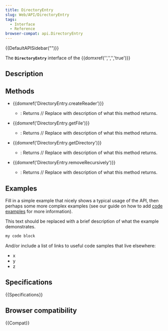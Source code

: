 ```yaml
---
title: DirectoryEntry
slug: Web/API/DirectoryEntry
tags:
  - Interface
  - Reference
browser-compat: api.DirectoryEntry
---
```

{{DefaultAPISidebar("")}}

The **`DirectoryEntry`** interface of the {{domxref('','','','true')}} 

## Description

 





## Methods

- {{domxref('DirectoryEntry.createReader')}}
  - : Returns // Replace with description of what this method returns.

- {{domxref('DirectoryEntry.getFile')}}
  - : Returns // Replace with description of what this method returns.

- {{domxref('DirectoryEntry.getDirectory')}}
  - : Returns // Replace with description of what this method returns.

- {{domxref('DirectoryEntry.removeRecursively')}}
  - : Returns // Replace with description of what this method returns.

## Examples

Fill in a simple example that nicely shows a typical usage of the API, then perhaps some more complex examples (see our guide on how to add [code examples](/en-US/docs/MDN/Contribute/Structures/Code_examples) for more information).

This text should be replaced with a brief description of what the example demonstrates.

```js
my code block
```

And/or include a list of links to useful code samples that live elsewhere:

*   x
*   y
*   z

## Specifications

{{Specifications}}

## Browser compatibility

{{Compat}}

